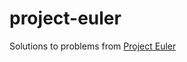 # project-euler
Solutions to problems from [Project Euler](https://projecteuler.net/ "Project Euler Homepage")
